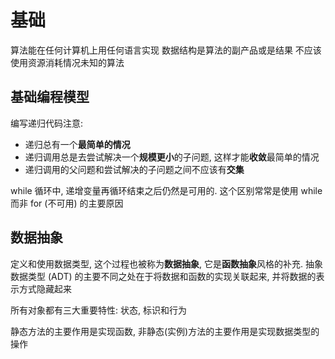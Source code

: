 # 基础

算法能在任何计算机上用任何语言实现
数据结构是算法的副产品或是结果
不应该使用资源消耗情况未知的算法

## 基础编程模型

编写递归代码注意:
- 递归总有一个**最简单的情况**
- 递归调用总是去尝试解决一个**规模更小**的子问题, 这样才能**收敛**最简单的情况
- 递归调用的父问题和尝试解决的子问题之间不应该有**交集**

while 循环中, 递增变量再循环结束之后仍然是可用的. 这个区别常常是使用 while 而非 for (不可用) 的主要原因

## 数据抽象

定义和使用数据类型, 这个过程也被称为**数据抽象**, 它是**函数抽象**风格的补充. 抽象数据类型 (ADT) 的主要不同之处在于将数据和函数的实现关联起来, 并将数据的表示方式隐藏起来

所有对象都有三大重要特性: 状态, 标识和行为

静态方法的主要作用是实现函数, 非静态(实例)方法的主要作用是实现数据类型的操作

